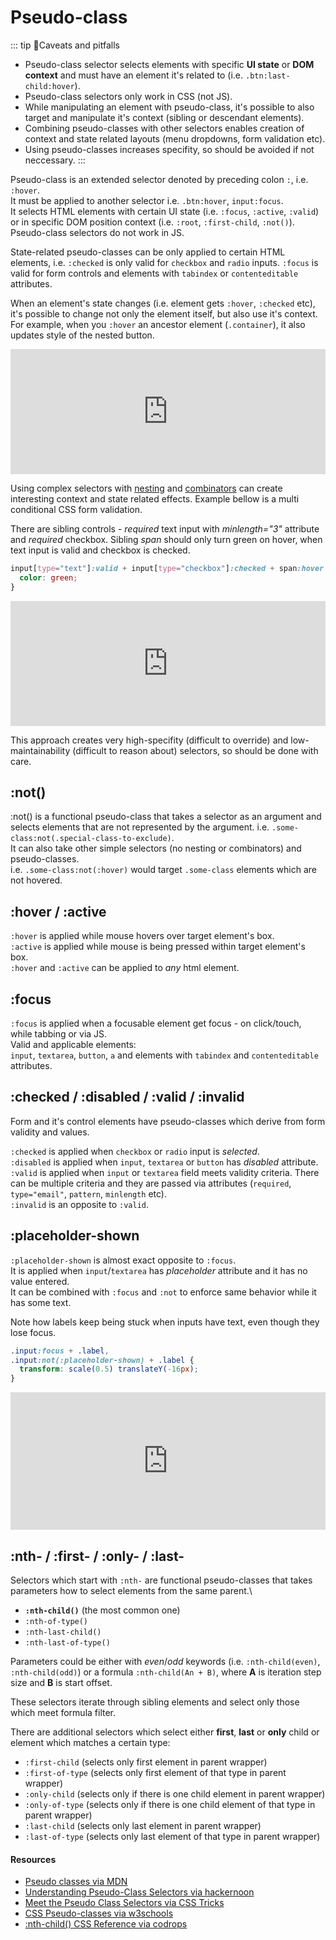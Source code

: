 # Pseudo-class

::: tip 🤔Caveats and pitfalls
- Pseudo-class selector selects elements with specific **UI state** or **DOM context** and must have an element it's related to (i.e. `.btn:last-child:hover`).
- Pseudo-class selectors only work in CSS (not JS).
- While manipulating an element with pseudo-class, it's possible to also target and manipulate it's context (sibling or descendant elements).
- Combining pseudo-classes with other selectors enables creation of context and state related layouts (menu dropdowns, form validation etc).
- Using pseudo-classes increases specifity, so should be avoided if not neccessary.
:::

Pseudo-class is an extended selector denoted by preceding colon `:`, i.e. `:hover`.\
It must be applied to another selector i.e. `.btn:hover`, `input:focus`.\
It selects HTML elements with certain UI state (i.e. `:focus`, `:active`, `:valid`) or in specific DOM position context (i.e. `:root`, `:first-child`, `:not()`).\
Pseudo-class selectors do not work in JS.

State-related pseudo-classes can be only applied to certain HTML elements, i.e. `:checked` is only valid for `checkbox` and `radio` inputs. `:focus` is valid for form controls and elements with `tabindex` or `contenteditable` attributes.

When an element's state changes (i.e. element gets `:hover`, `:checked` etc), it's possible to change not only the element itself, but also use it's context. For example, when you `:hover` an ancestor element (`.container`), it also updates style of the nested button.

<iframe src="https://codesandbox.io/embed/pseudo-class-hover-isrcb" style="width:100%; height:200px; border: 0"></iframe>

Using complex selectors with [nesting](./selector.md#nesting) and [combinators](./selector.md#combinators) can create interesting context and state related effects. Example bellow is a multi conditional CSS form validation.

There are sibling controls - _required_ text input with _minlength="3"_ attribute and _required_ checkbox.
Sibling _span_ should only turn green on hover, when text input is valid and checkbox is checked.

```scss
input[type="text"]:valid + input[type="checkbox"]:checked + span:hover {
  color: green;
}
```

<iframe src="https://codesandbox.io/embed/pseudo-class-valid-8cfn4" style="width:100%; height:200px; border: 0"></iframe>

This approach creates very high-specifity (difficult to override) and low-maintainability (difficult to reason about) selectors, so should be done with care.

## :not()

:not() is a functional pseudo-class that takes a selector as an argument and selects elements that are not represented by the argument.
i.e. `.some-class:not(.special-class-to-exclude)`.\
It can also take other simple selectors (no nesting or combinators) and pseudo-classes.\
i.e. `.some-class:not(:hover)` would target `.some-class` elements which are not hovered.

## :hover / :active

`:hover` is applied while mouse hovers over target element's box.\
`:active` is applied while mouse is being pressed within target element's box.\
`:hover` and `:active` can be applied to _any_ html element.

## :focus 

`:focus` is applied when a focusable element get focus - on click/touch, while tabbing or via JS.\
Valid and applicable elements:\
`input`, `textarea`, `button`, `a` and elements with `tabindex` and `contenteditable` attributes.

## :checked / :disabled / :valid / :invalid

Form and it's control elements have pseudo-classes which derive from form validity and values.

`:checked` is applied when `checkbox` or `radio` input is _selected_.\
`:disabled` is applied when `input`, `textarea` or `button` has _disabled_ attribute.\
`:valid` is applied when `input` or `textarea` field meets validity criteria. There can be multiple criteria and they are passed via attributes (`required`, `type="email"`, `pattern`, `minlength` etc).\
`:invalid` is an opposite to `:valid`. 

## :placeholder-shown

`:placeholder-shown` is almost exact opposite to `:focus`.\
It is applied when `input`/`textarea` has _placeholder_ attribute and it has no value entered.\
It can be combined with `:focus` and `:not` to enforce same behavior while it has some text.

Note how labels keep being stuck when inputs have text, even though they lose focus.

```css
.input:focus + .label,
.input:not(:placeholder-shown) + .label {
  transform: scale(0.5) translateY(-16px);
}
```

<iframe src="https://codesandbox.io/embed/pseudo-class-placeholder-shown-v0gpo" style="width:100%; height:220px; border: 0"></iframe>


## :nth- / :first- / :only- / :last-

Selectors which start with `:nth-` are functional pseudo-classes that takes parameters how to select elements from the same parent.\
- **`:nth-child()`** (the most common one)
- `:nth-of-type()`
- `:nth-last-child()`
- `:nth-last-of-type()`

Parameters could be either with _even_/_odd_ keywords (i.e. `:nth-child(even)`, `:nth-child(odd)`)  or a formula `:nth-child(An + B)`, where **A** is iteration step size and **B** is start offset.

These selectors iterate through sibling elements and select only those which meet formula filter.

There are additional selectors which select either **first**, **last** or **only** child or element which matches a certain type:
- `:first-child` (selects only first element in parent wrapper)
- `:first-of-type` (selects only first element of that type in parent wrapper)
- `:only-child` (selects only if there is one child element in parent wrapper)
- `:only-of-type` (selects only if there is one child element of that type in parent wrapper)
- `:last-child` (selects only last element in parent wrapper)
- `:last-of-type` (selects only last element of that type in parent wrapper)


#### Resources
- [Pseudo classes via MDN](https://developer.mozilla.org/en-US/docs/Web/CSS/Pseudo-classes)
- [Understanding Pseudo-Class Selectors via hackernoon](https://hackernoon.com/understanding-pseudo-class-selectors-mg443t89)
- [Meet the Pseudo Class Selectors via CSS Tricks](https://css-tricks.com/pseudo-class-selectors/)
- [CSS Pseudo-classes via w3schools](https://www.w3schools.com/css/css_pseudo_classes.asp)
- [:nth-child() CSS Reference via codrops](https://tympanus.net/codrops/css_reference/nth-child/)

